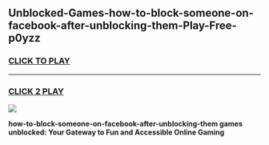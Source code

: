 
## Unblocked-Games-how-to-block-someone-on-facebook-after-unblocking-them-Play-Free-p0yzz
<h3>
<a href="https://premium76.site?title=how-to-block-someone-on-facebook-after-unblocking-them&ref=21A">CLICK TO PLAY</a></h3>
<hr>

<h3>
<a href="https://premium76.site?title=how-to-block-someone-on-facebook-after-unblocking-them&ref=21A">CLICK 2 PLAY</a>
  
</h3>

<a href="https://premium76.site?title=how-to-block-someone-on-facebook-after-unblocking-them&ref=21A"><img src="https://clearcache.store/games.png"></a>


**how-to-block-someone-on-facebook-after-unblocking-them games unblocked: Your Gateway to Fun and Accessible Online Gaming**
